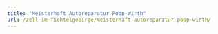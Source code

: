 ```yaml
---
title: "Meisterhaft Autoreparatur Popp-Wirth"
url: /zell-im-fichtelgebirge/meisterhaft-autoreparatur-popp-wirth/
---
```

